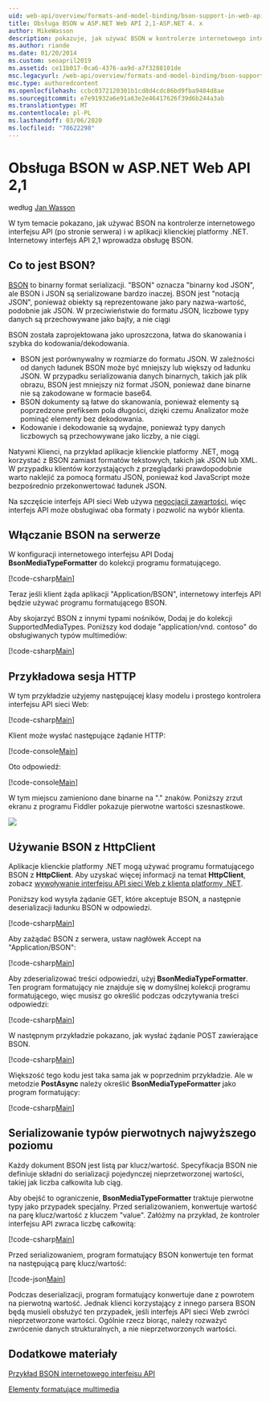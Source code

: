 ```yaml
---
uid: web-api/overview/formats-and-model-binding/bson-support-in-web-api-21
title: Obsługa BSON w ASP.NET Web API 2,1-ASP.NET 4. x
author: MikeWasson
description: pokazuje, jak używać BSON w kontrolerze internetowego interfejsu API (po stronie serwera) i w aplikacji klienckiej platformy .NET dla ASP.NET 4. x.
ms.author: riande
ms.date: 01/20/2014
ms.custom: seoapril2019
ms.assetid: ce11b017-0ca6-4376-aa9d-a7f3288101de
msc.legacyurl: /web-api/overview/formats-and-model-binding/bson-support-in-web-api-21
msc.type: authoredcontent
ms.openlocfilehash: ccbc0372120301b1cd8d4cdc86bd9fba9404d8ae
ms.sourcegitcommit: e7e91932a6e91a63e2e46417626f39d6b244a3ab
ms.translationtype: MT
ms.contentlocale: pl-PL
ms.lasthandoff: 03/06/2020
ms.locfileid: "78622298"
---
```

# <a name="bson-support-in-aspnet-web-api-21"></a>Obsługa BSON w ASP.NET Web API 2,1

według [Jan Wasson](https://github.com/MikeWasson)

W tym temacie pokazano, jak używać BSON na kontrolerze internetowego interfejsu API (po stronie serwera) i w aplikacji klienckiej platformy .NET. Internetowy interfejs API 2,1 wprowadza obsługę BSON. 

## <a name="what-is-bson"></a>Co to jest BSON?

[BSON](http://bsonspec.org/) to binarny format serializacji. "BSON" oznacza "binarny kod JSON", ale BSON i JSON są serializowane bardzo inaczej. BSON jest "notacją JSON", ponieważ obiekty są reprezentowane jako pary nazwa-wartość, podobnie jak JSON. W przeciwieństwie do formatu JSON, liczbowe typy danych są przechowywane jako bajty, a nie ciągi

BSON została zaprojektowana jako uproszczona, łatwa do skanowania i szybka do kodowania/dekodowania.

- BSON jest porównywalny w rozmiarze do formatu JSON. W zależności od danych ładunek BSON może być mniejszy lub większy od ładunku JSON. W przypadku serializowania danych binarnych, takich jak plik obrazu, BSON jest mniejszy niż format JSON, ponieważ dane binarne nie są zakodowane w formacie base64.
- BSON dokumenty są łatwe do skanowania, ponieważ elementy są poprzedzone prefiksem pola długości, dzięki czemu Analizator może pominąć elementy bez dekodowania.
- Kodowanie i dekodowanie są wydajne, ponieważ typy danych liczbowych są przechowywane jako liczby, a nie ciągi.

Natywni Klienci, na przykład aplikacje klienckie platformy .NET, mogą korzystać z BSON zamiast formatów tekstowych, takich jak JSON lub XML. W przypadku klientów korzystających z przeglądarki prawdopodobnie warto naklejić za pomocą formatu JSON, ponieważ kod JavaScript może bezpośrednio przekonwertować ładunek JSON.

Na szczęście interfejs API sieci Web używa [negocjacji zawartości](content-negotiation.md), więc interfejs API może obsługiwać oba formaty i pozwolić na wybór klienta.

## <a name="enabling-bson-on-the-server"></a>Włączanie BSON na serwerze

W konfiguracji internetowego interfejsu API Dodaj **BsonMediaTypeFormatter** do kolekcji programu formatującego.

[!code-csharp[Main](bson-support-in-web-api-21/samples/sample1.cs)]

Teraz jeśli klient żąda aplikacji "Application/BSON", internetowy interfejs API będzie używać programu formatującego BSON.

Aby skojarzyć BSON z innymi typami nośników, Dodaj je do kolekcji SupportedMediaTypes. Poniższy kod dodaje "application/vnd. contoso" do obsługiwanych typów multimediów:

[!code-csharp[Main](bson-support-in-web-api-21/samples/sample2.cs)]

## <a name="example-http-session"></a>Przykładowa sesja HTTP

W tym przykładzie użyjemy następującej klasy modelu i prostego kontrolera interfejsu API sieci Web:

[!code-csharp[Main](bson-support-in-web-api-21/samples/sample3.cs)]

Klient może wysłać następujące żądanie HTTP:

[!code-console[Main](bson-support-in-web-api-21/samples/sample4.cmd)]

Oto odpowiedź:

[!code-console[Main](bson-support-in-web-api-21/samples/sample5.cmd)]

W tym miejscu zamieniono dane binarne na &quot;.&quot; znaków. Poniższy zrzut ekranu z programu Fiddler pokazuje pierwotne wartości szesnastkowe.

[![](bson-support-in-web-api-21/_static/image2.png)](bson-support-in-web-api-21/_static/image1.png)

## <a name="using-bson-with-httpclient"></a>Używanie BSON z HttpClient

Aplikacje klienckie platformy .NET mogą używać programu formatującego BSON z **HttpClient**. Aby uzyskać więcej informacji na temat **HttpClient**, zobacz [wywoływanie interfejsu API sieci Web z klienta platformy .NET](../advanced/calling-a-web-api-from-a-net-client.md).

Poniższy kod wysyła żądanie GET, które akceptuje BSON, a następnie deserializacji ładunku BSON w odpowiedzi.

[!code-csharp[Main](bson-support-in-web-api-21/samples/sample6.cs)]

Aby zażądać BSON z serwera, ustaw nagłówek Accept na "Application/BSON":

[!code-csharp[Main](bson-support-in-web-api-21/samples/sample7.cs)]

Aby zdeserializować treści odpowiedzi, użyj **BsonMediaTypeFormatter**. Ten program formatujący nie znajduje się w domyślnej kolekcji programu formatującego, więc musisz go określić podczas odczytywania treści odpowiedzi:

[!code-csharp[Main](bson-support-in-web-api-21/samples/sample8.cs)]

W następnym przykładzie pokazano, jak wysłać żądanie POST zawierające BSON.

[!code-csharp[Main](bson-support-in-web-api-21/samples/sample9.cs)]

Większość tego kodu jest taka sama jak w poprzednim przykładzie. Ale w metodzie **PostAsync** należy określić **BsonMediaTypeFormatter** jako program formatujący:

[!code-csharp[Main](bson-support-in-web-api-21/samples/sample10.cs)]

## <a name="serializing-top-level-primitive-types"></a>Serializowanie typów pierwotnych najwyższego poziomu

Każdy dokument BSON jest listą par klucz/wartość. Specyfikacja BSON nie definiuje składni do serializacji pojedynczej nieprzetworzonej wartości, takiej jak liczba całkowita lub ciąg.

Aby obejść to ograniczenie, **BsonMediaTypeFormatter** traktuje pierwotne typy jako przypadek specjalny. Przed serializowaniem, konwertuje wartość na parę klucz/wartość z kluczem "value". Załóżmy na przykład, że kontroler interfejsu API zwraca liczbę całkowitą:

[!code-csharp[Main](bson-support-in-web-api-21/samples/sample11.cs)]

Przed serializowaniem, program formatujący BSON konwertuje ten format na następującą parę klucz/wartość:

[!code-json[Main](bson-support-in-web-api-21/samples/sample12.json)]

Podczas deserializacji, program formatujący konwertuje dane z powrotem na pierwotną wartość. Jednak klienci korzystający z innego parsera BSON będą musieli obsłużyć ten przypadek, jeśli interfejs API sieci Web zwróci nieprzetworzone wartości. Ogólnie rzecz biorąc, należy rozważyć zwrócenie danych strukturalnych, a nie nieprzetworzonych wartości.

## <a name="additional-resources"></a>Dodatkowe materiały

[Przykład BSON internetowego interfejsu API](https://github.com/aspnet/samples/tree/master/samples/aspnet/WebApi/BSONSample/)

[Elementy formatujące multimedia](media-formatters.md)
